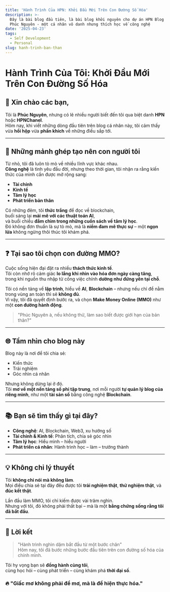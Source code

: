 ```yaml
---
title: 'Hành Trình Của HPN: Khởi Đầu Mới Trên Con Đường Số Hóa'
description: >-
  Đây là bài blog đầu tiên, là bài blog khởi nguyên cho dự án HPN Blog của tôi -
  Phúc Nguyên - một cá nhân vô danh nhưng thích học về công nghệ
date: '2025-04-23'
tags:
  - Self Development
  - Personal
slug: hanh-trinh-ban-than
---
```


# Hành Trình Của Tôi: Khởi Đầu Mới Trên Con Đường Số Hóa

## 👋 Xin chào các bạn,

Tôi là **Phúc Nguyên**, nhưng có lẽ nhiều người biết đến tôi qua biệt danh **HPN** hoặc **HPNChanel**.  
Hôm nay, khi viết những dòng đầu tiên trên blog cá nhân này, tôi cảm thấy vừa **hồi hộp** vừa **phấn khích** về những điều sắp tới.

---

## 🧩 Những mảnh ghép tạo nên con người tôi

Từ nhỏ, tôi đã luôn tò mò về nhiều lĩnh vực khác nhau.  
**Công nghệ** là tình yêu đầu đời, nhưng theo thời gian, tôi nhận ra rằng kiến thức của mình cần được mở rộng sang:
- **Tài chính**
- **Kinh tế**
- **Tâm lý học**
- **Phát triển bản thân**

Có những đêm, tôi **thức trắng** để đọc về blockchain,  
buổi sáng lại **mải mê với các thuật toán AI**,  
và buổi chiều **đắm chìm trong những cuốn sách về tâm lý học**.  
Đó không đơn thuần là sự tò mò, mà là **niềm đam mê thực sự** – một **ngọn lửa** không ngừng thôi thúc tôi khám phá.

---

## ❓ Tại sao tôi chọn con đường MMO?

Cuộc sống hiện đại đặt ra nhiều **thách thức kinh tế**.  
Tôi còn nhớ rõ cảm giác **lo lắng khi nhìn vào hóa đơn ngày càng tăng**,  
trong khi nguồn thu nhập từ công việc chính **dường như đứng yên tại chỗ**.

Tôi có nền tảng về **lập trình**, hiểu về **AI**, **Blockchain** – nhưng nếu chỉ để nằm trong vùng an toàn thì sẽ **không đủ**.  
Vì vậy, tôi đã quyết định bước ra, và chọn **Make Money Online (MMO)** như một **con đường hành động**.

> "Phúc Nguyên à, nếu không thử, làm sao biết được giới hạn của bản thân?"

---

## 🌐 Tầm nhìn cho blog này

Blog này là nơi để tôi chia sẻ:
- Kiến thức
- Trải nghiệm
- Góc nhìn cá nhân

Nhưng không dừng lại ở đó.  
Tôi **mơ về một nền tảng số phi tập trung**, nơi mỗi người **tự quản lý blog của riêng mình**, như một **tài sản số** bằng công nghệ **Blockchain**.

---

## 📚 Bạn sẽ tìm thấy gì tại đây?

- **Công nghệ**: AI, Blockchain, Web3, xu hướng số
- **Tài chính & Kinh tế**: Phân tích, chia sẻ góc nhìn
- **Tâm lý học**: Hiểu mình – hiểu người
- **Phát triển cá nhân**: Hành trình học – làm – trưởng thành

---

## 💡 Không chỉ lý thuyết

Tôi **không chỉ nói mà không làm**.  
Mọi điều chia sẻ tại đây đều được tôi **trải nghiệm thật**, **thử nghiệm thật**, và **đúc kết thật**.

Lần đầu làm MMO, tôi chỉ kiếm được vài trăm nghìn.  
Nhưng với tôi, đó không phải thất bại – mà là một **bằng chứng sống rằng tôi đã bắt đầu**.

---

## 🏁 Lời kết

> "Hành trình nghìn dặm bắt đầu từ một bước chân"  
Hôm nay, tôi đã bước những bước đầu tiên trên con đường số hóa của chính mình.

Tôi hy vọng bạn sẽ **đồng hành cùng tôi**,  
cùng học hỏi – cùng phát triển – cùng khám phá **thời đại số**.

### 🔥 "Giấc mơ không phải để mơ, mà là để hiện thực hóa."

